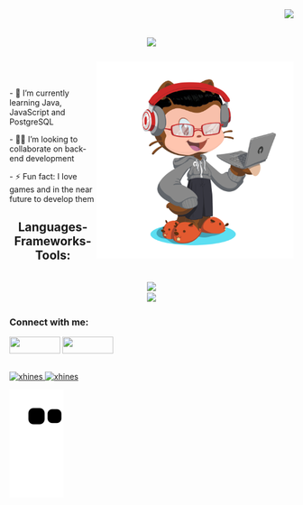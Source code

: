 <img align="right" src="https://visitor-badge.laobi.icu/badge?page_id=salesp07.salesp07"/>

<h1 align="center"> 
  <a href="https://git.io/typing-svg">
    <img src="https://readme-typing-svg.herokuapp.com/?font=Righteous&size=35&center=true&vCenter=true&width=500&height=70&duration=4000&lines=Hi+There!+👋;+I'm+Robin+Chang!;" />
  </a>
</h1>

<div>
<img align="right" width="350" height="350" src="https://github.com/xhines/MyOctocat/blob/main/My_Octocat.png"/>
<br>
<br>
<p>- 🌱 I’m currently learning Java, JavaScript and PostgreSQL</p>
<p>- 🤲🏻 I’m looking to collaborate on back-end development</p>
<p>- ⚡ Fun fact: I love games and in the near future to develop them</p>
</div>
  
<h2 align="center"> Languages-Frameworks-Tools: </h2>
<br>
<div align="center">
  <a href="https://skillicons.dev">
    <img src="https://skillicons.dev/icons?i=java, cs, js, dotnet, mysql, " /><br>
    <img src="https://skillicons.dev/icons?i=bootstrap, css, html, github, hibernate, spring, idea, visualstudio, vscode, postman " />
  </a>
</div>
 
<div>
  <h3> Connect with me: </h3>
  <a href = "mailto:charobin@gmail.com"> <img src="https://img.shields.io/badge/-Gmail-%23333?style=flat-square&logo=gmail&logoColor=white" target="_blank" height="30" width="90" ></a>
  <a href = "https://www.linkedin.com/in/robin-chang01/"> <img src="https://img.shields.io/badge/-LinkedIn-%230077B5?style=flat-square&logo=linkedin&logoColor=white" target="_blank" height="30" width="90" ></a> 
</div>
  
##

<div>
  <a href="https://github.com/xhines">
  <img height="163em" src="https://github-readme-stats.vercel.app/api/?username=xhines&show_icons=true&theme=react&include_all_commits=true&count_private=true" alt="xhines"/>
  <img height="163em" src="https://github-readme-stats.vercel.app/api/top-langs/?username=xhines&layout=compact&langs_count=7&theme=react" alt="xhines"/>
</div>
  
![Snake animation](https://github.com/xhines/xhines/blob/output/github-contribution-grid-snake.svg) 

